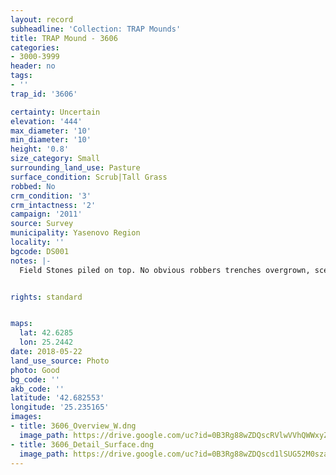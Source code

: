 ```yaml
---
layout: record
subheadline: 'Collection: TRAP Mounds'
title: TRAP Mound - 3606
categories:
- 3000-3999
header: no
tags:
- ''
trap_id: '3606'

certainty: Uncertain
elevation: '444'
max_diameter: '10'
min_diameter: '10'
height: '0.8'
size_category: Small
surrounding_land_use: Pasture
surface_condition: Scrub|Tall Grass
robbed: No
crm_condition: '3'
crm_intactness: '2'
campaign: '2011'
source: Survey
municipality: Yasenovo Region
locality: ''
bgcode: DS001
notes: |-
  Field Stones piled on top. No obvious robbers trenches overgrown, sceptical should be investigated.


rights: standard


maps:
  lat: 42.6285
  lon: 25.2442
date: 2018-05-22
land_use_source: Photo
photo: Good
bg_code: ''
akb_code: ''
latitude: '42.682553'
longitude: '25.235165'
images:
- title: 3606_Overview_W.dng
  image_path: https://drive.google.com/uc?id=0B3Rg88wZDQscRVlwVVhQWWxyZkk
- title: 3606_Detail_Surface.dng
  image_path: https://drive.google.com/uc?id=0B3Rg88wZDQscd1lSUG52M0szaTA
---
```

